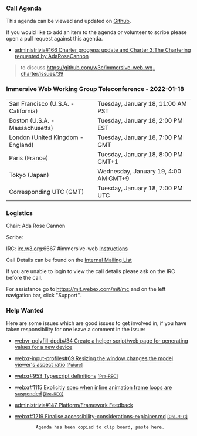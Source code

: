 ### Call Agenda

This agenda can be viewed and updated on [Github](https://github.com/immersive-web/administrivia/blob/main/meetings/wg/2022-01-18-Immersive_Web_Working_Group_Teleconference-agenda.md).

If you would like to add an item to the agenda or volunteer to scribe please open a pull request against this agenda.

* [administrivia#166 Charter progress update and Charter 3:The Chartering](https://github.com/immersive-web/administrivia/issues/166) [requested by AdaRoseCannon](https://github.com/immersive-web/administrivia/issues/166#issuecomment-997895763)
> to discuss https://github.com/w3c/immersive-web-wg-charter/issues/39

### Immersive Web Working Group Teleconference - 2022-01-18

<table>
<tr><td> San Francisco (U.S.A. - California) <td> Tuesday, January 18, 11:00 AM PST
<tr><td> Boston (U.S.A. - Massachusetts) <td> Tuesday, January 18, 2:00 PM EST
<tr><td> London (United Kingdom - England) <td> Tuesday, January 18, 7:00 PM GMT
<tr><td> Paris (France) <td> Tuesday, January 18, 8:00 PM GMT+1
<tr><td> Tokyo (Japan) <td> Wednesday, January 19, 4:00 AM GMT+9
<tr><td> Corresponding UTC (GMT) <td> Tuesday, January 18, 7:00 PM UTC
</table>

### Logistics

Chair: Ada Rose Cannon

Scribe:

IRC: [irc.w3.org](http://irc.w3.org/):6667 #immersive-web [Instructions](https://github.com/immersive-web/administrivia/blob/main/IRC.md)

Call Details can be found on the [Internal Mailing List](https://lists.w3.org/Archives/Member/internal-immersive-web/2019Feb/0002.html)

If you are unable to login to view the call details please ask on the IRC before the call.

For assistance go to https://mit.webex.com/mit/mc  and on the left navigation bar, click "Support".

### Help Wanted

Here are some issues which are good issues to get involved in, if you have taken responsibility for one leave a comment in the issue:

- [webvr-polyfill-dpdb#34 Create a helper script/web page for generating values for a new device](https://github.com/immersive-web/webvr-polyfill-dpdb/issues/34)
- [webxr-input-profiles#69 Resizing the window changes the model viewer's aspect ratio](https://github.com/immersive-web/webxr-input-profiles/issues/69) [<small>[Future]</small>](https://api.github.com/repos/immersive-web/webxr-input-profiles/milestones/4)
- [webxr#953 Typescript definitions](https://github.com/immersive-web/webxr/issues/953) [<small>[Pre-REC]</small>](https://api.github.com/repos/immersive-web/webxr/milestones/16)
- [webxr#1115 Explicitly spec when inline animation frame loops are suspended](https://github.com/immersive-web/webxr/issues/1115) [<small>[Pre-REC]</small>](https://api.github.com/repos/immersive-web/webxr/milestones/16)
- [administrivia#147 Platform/Framework Feedback](https://github.com/immersive-web/administrivia/issues/147)
- [webxr#1219 Finalise accessibility-considerations-explainer.md](https://github.com/immersive-web/webxr/issues/1219) [<small>[Pre-REC]</small>](https://api.github.com/repos/immersive-web/webxr/milestones/16)


              Agenda has been copied to clip board, paste here.
